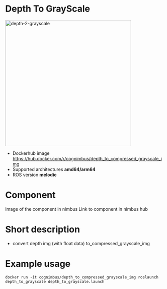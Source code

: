 # Depth To GrayScale

<img src="./depth-2-grayscale/Cogniteam_CMYK_Social_white_on_aubergine.jpg" alt="depth-2-grayscale" width="400"/>

* Dockerhub image https://hub.docker.com/r/cognimbus/depth_to_compressed_grayscale_img
* Supported architectures <b>amd64/arm64</b>
* ROS version <b>melodic</b>


# Component
Image of the component in nimbus
Link to component in nimbus hub

# Short description
* convert depth img (with float data) to_compressed_grayscale_img

# Example usage
```
docker run -it cognimbus/depth_to_compressed_grayscale_img roslaunch depth_to_grayscale depth_to_grayscale.launch

```


